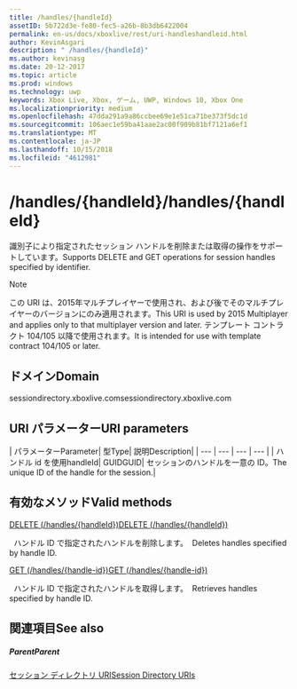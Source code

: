```yaml
---
title: /handles/{handleId}
assetID: 5b722d3e-fe80-fec5-a26b-8b3db6422004
permalink: en-us/docs/xboxlive/rest/uri-handleshandleid.html
author: KevinAsgari
description: " /handles/{handleId}"
ms.author: kevinasg
ms.date: 20-12-2017
ms.topic: article
ms.prod: windows
ms.technology: uwp
keywords: Xbox Live, Xbox, ゲーム, UWP, Windows 10, Xbox One
ms.localizationpriority: medium
ms.openlocfilehash: 47dda291a9a86ccbee69e1e51ca71be373f5dc1d
ms.sourcegitcommit: 106aec1e59ba41aae2ac00f909b81bf7121a6ef1
ms.translationtype: MT
ms.contentlocale: ja-JP
ms.lasthandoff: 10/15/2018
ms.locfileid: "4612981"
---
```

# <a name="handleshandleid"></a><span data-ttu-id="113a5-104">/handles/{handleId}</span><span class="sxs-lookup"><span data-stu-id="113a5-104">/handles/{handleId}</span></span>
<span data-ttu-id="113a5-105">識別子により指定されたセッション ハンドルを削除または取得の操作をサポートしています。</span><span class="sxs-lookup"><span data-stu-id="113a5-105">Supports DELETE and GET operations for session handles specified by identifier.</span></span> 

> [!NOTE] 
> <span data-ttu-id="113a5-106">この URI は、2015年マルチプレイヤーで使用され、および後でそのマルチプレイヤーのバージョンにのみ適用されます。</span><span class="sxs-lookup"><span data-stu-id="113a5-106">This URI is used by 2015 Multiplayer and applies only to that multiplayer version and later.</span></span> <span data-ttu-id="113a5-107">テンプレート コントラクト 104/105 以降で使用されます。</span><span class="sxs-lookup"><span data-stu-id="113a5-107">It is intended for use with template contract 104/105 or later.</span></span>  

 
<a id="ID4EQ"></a>

 
## <a name="domain"></a><span data-ttu-id="113a5-108">ドメイン</span><span class="sxs-lookup"><span data-stu-id="113a5-108">Domain</span></span>
<span data-ttu-id="113a5-109">sessiondirectory.xboxlive.com</span><span class="sxs-lookup"><span data-stu-id="113a5-109">sessiondirectory.xboxlive.com</span></span>  
<a id="ID4EV"></a>

 
## <a name="uri-parameters"></a><span data-ttu-id="113a5-110">URI パラメーター</span><span class="sxs-lookup"><span data-stu-id="113a5-110">URI parameters</span></span>
 
| <span data-ttu-id="113a5-111">パラメーター</span><span class="sxs-lookup"><span data-stu-id="113a5-111">Parameter</span></span>| <span data-ttu-id="113a5-112">型</span><span class="sxs-lookup"><span data-stu-id="113a5-112">Type</span></span>| <span data-ttu-id="113a5-113">説明</span><span class="sxs-lookup"><span data-stu-id="113a5-113">Description</span></span>| 
| --- | --- | --- | --- | 
| <span data-ttu-id="113a5-114">ハンドル id を使用</span><span class="sxs-lookup"><span data-stu-id="113a5-114">handleId</span></span>| <span data-ttu-id="113a5-115">GUID</span><span class="sxs-lookup"><span data-stu-id="113a5-115">GUID</span></span>| <span data-ttu-id="113a5-116">セッションのハンドルを一意の ID。</span><span class="sxs-lookup"><span data-stu-id="113a5-116">The unique ID of the handle for the session.</span></span>| 
  
<a id="ID4ERB"></a>

 
## <a name="valid-methods"></a><span data-ttu-id="113a5-117">有効なメソッド</span><span class="sxs-lookup"><span data-stu-id="113a5-117">Valid methods</span></span>

[<span data-ttu-id="113a5-118">DELETE (/handles/{handleId})</span><span class="sxs-lookup"><span data-stu-id="113a5-118">DELETE (/handles/{handleId})</span></span>](uri-handleshandleiddelete.md)

<span data-ttu-id="113a5-119">&nbsp;&nbsp;ハンドル ID で指定されたハンドルを削除します。</span><span class="sxs-lookup"><span data-stu-id="113a5-119">&nbsp;&nbsp;Deletes handles specified by handle ID.</span></span>

[<span data-ttu-id="113a5-120">GET (/handles/{handle-id})</span><span class="sxs-lookup"><span data-stu-id="113a5-120">GET (/handles/{handle-id})</span></span>](uri-handleshandleidget.md)

<span data-ttu-id="113a5-121">&nbsp;&nbsp;ハンドル ID で指定されたハンドルを取得します。</span><span class="sxs-lookup"><span data-stu-id="113a5-121">&nbsp;&nbsp;Retrieves handles specified by handle ID.</span></span>
 
<a id="ID4E4B"></a>

 
## <a name="see-also"></a><span data-ttu-id="113a5-122">関連項目</span><span class="sxs-lookup"><span data-stu-id="113a5-122">See also</span></span>
 
<a id="ID4E6B"></a>

 
##### <a name="parent"></a><span data-ttu-id="113a5-123">Parent</span><span class="sxs-lookup"><span data-stu-id="113a5-123">Parent</span></span> 

[<span data-ttu-id="113a5-124">セッション ディレクトリ URI</span><span class="sxs-lookup"><span data-stu-id="113a5-124">Session Directory URIs</span></span>](atoc-reference-sessiondirectory.md)

   